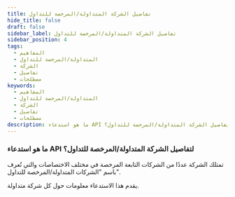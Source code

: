```yaml
---
title: تفاصيل الشركة المتداولة/المرخصة للتداول
hide_title: false
draft: false
sidebar_label: تفاصيل الشركة المتداولة/المرخصة للتداول
sidebar_position: 4
tags:
  - المفاهيم
  - المتداولة/المرخصة للتداول
  - الشركة
  - تفاصيل
  - مصطلحات
keywords:
  - المفاهيم
  - المتداولة/المرخصة للتداول
  - الشركة
  - تفاصيل
  - مصطلحات
description: ما هو استدعاء API لتفاصيل الشركة المتداولة/المرخصة للتداول؟
---
```


### ما هو استدعاء API لتفاصيل الشركة المتداولة/المرخصة للتداول؟

تمتلك الشركة عددًا من الشركات التابعة المرخصة في مختلف الاختصاصات والتي تُعرف باسم "الشركات المتداولة/المرخصة للتداول".

يقدم هذا الاستدعاء معلومات حول كل شركة متداولة.
